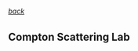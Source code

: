 ###### [back](https://bluoq.github.io/Portfolio/)
## Compton Scattering Lab
[#### For the full Jupyter Notebook click here]:#

<object data="Brandon Luo Compton Scattering Project.pdf" width="1000" height="1000" type='application/pdf'/>
